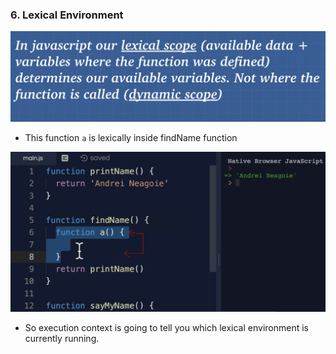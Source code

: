 ### 6. Lexical Environment


<img src="./images_used/compressed_Images/Lexical_Environment-1.png">


- This function `a` is lexically inside findName function


<img src="./images_used/compressed_Images/Lexical_Environment-2.png">


- So execution context is going to tell you which lexical environment is currently running.
